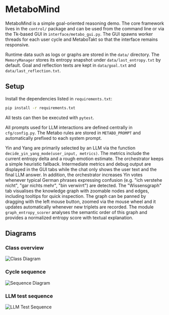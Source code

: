 # MetaboMind

MetaboMind is a simple goal-oriented reasoning demo.  The core framework lives
in the ``control/`` package and can be used from the command line or via the
Tk-based GUI in ``interface/metabo_gui.py``.  The GUI spawns worker threads for
each user cycle and MetaboTakt so that the interface remains responsive.

Runtime data such as logs or graphs are stored in the `data/` directory.
The `MemoryManager` stores its entropy snapshot under
`data/last_entropy.txt` by default. Goal and reflection texts are kept in
`data/goal.txt` and `data/last_reflection.txt`.

## Setup

Install the dependencies listed in `requirements.txt`:

```bash
pip install -r requirements.txt
```

All tests can then be executed with `pytest`.

All prompts used for LLM interactions are defined centrally in `cfg/config.py`.
The Metabo rules are stored in `METABO_PROMPT` and automatically prefixed to
each system prompt.

Yin and Yang are primarily selected by an LLM via the function
`decide_yin_yang_mode(user_input, metrics)`.  The metrics include the current
entropy delta and a rough emotion estimate.  The orchestrator keeps a simple
heuristic fallback.  Intermediate metrics and debug output are displayed in the
GUI tabs while the chat only shows the user text and the final LLM answer.  In
addition, the orchestrator increases Yin votes whenever typical German phrases
expressing confusion (e.g. "ich verstehe nicht", "gar nichts mehr", "bin
verwirrt") are detected.
The "Wissensgraph" tab visualises the knowledge graph with zoomable nodes and
edges, including tooltips for quick inspection. The graph can be panned by
dragging with the left mouse button, zoomed via the mouse wheel and it updates
automatically whenever new triplets are recorded.
The module `graph_entropy_scorer` analyses the semantic order of this graph and
provides a normalized entropy score with textual explanation.

## Diagrams

### Class overview

![Class Diagram](https://www.plantuml.com/plantuml/png/XLDDJyCm3BtlL_JOYV47E721QPh4XCINj5FafQQBQ9qgSTdAhoTfrv6ctRXPVi_ni_Ci2x0ssO2YcUn2PDZfXqOMUCgiD1GR8CZHd3cbDiqmjoP6OgLfPQ3Qdv8l-5cWzDabvOhw5z_WYmU9hQ8jKFviv1uj6s1zRgKpV4Ifig2v5xXwN_VoVByFXOSpeyqiYOskcbUfZGC2KdANt6G63kaypWfDuaVhSXfnDRcm38QluAN-nXuUAF0i2OMi2s0Ks45fxdcNw7Yi2lSlCNbYL-r8xPASW0pJ4jaeQHS9uv4NYQrt8jE4LsftTIugeyZFDaqIUsLTrBZmoKMNdX9I4plLLjGaqVYGczJhcC-2lmmKDsx4nhtKIUyKdmPm9Qu-kRsz7zWoY5iiD6YC3QqQeoD_neGfOuvQ11OTj6lHw2x-h3yXBm87S_MBkAp8dKIyAhVcsg9DU6yGieWNTBj62-zhFDu_jpRUm2y0)

### Cycle sequence

![Sequence Diagram](https://www.plantuml.com/plantuml/png/XLB1QiCm3BtdAmovj8UoUmwxRANiK0OR7VHaL4TB38vjP6LTzlLpCaWQ9wpNfwSdFUc1OaVY590o3yHQQG-MnH4PBkvmUbb1dpfbS8OV79WZMAWMAesZRgtoXfy65MjdzxRITYvtrlOCjdebLMDWWhZXNDQL-8nAbudeWS3N7nglQ_ZUCZdVlIj7iTmR5hl7svP2b0JLmuzppLWUpr08RNtBWl6Rin6TACDD2a6jbSq0IDKZcvw_5NdEDI6KUPxTq8Vvq-KAKI7BAWARRKgR7R8GmO8FjUCbSMcr40gCQWqmIlmhnBObJ-nICw77qm7fu_gjBLAlJcFfhW4eIycalK4Ezzt2LrozSUlAAs69dnpI8PiOb4ty1saLbbEc58qDdRQoYsffvqHTdgcdPYjR_BFSfQsa9sqN3vn7ZZ2q9ebR6jZhBm00)

### LLM test sequence

![LLM Test Sequence](https://www.plantuml.com/plantuml/png/PP2z2iCW481tdy8n6V826KgWGwSkfPt5cgC8vXGz2Ntx-bEeiPj-Vdntk0IIdk9cc5HaFRz38F3C9QYLTXAfe5j4xF0LI3xj-QqC7FZ5IlDmgyoPMkFJgOdCt4SKbEvX6DcFPwjfLcqhGAXC1eqkqiWQYKzz6a8qr5MRZMOUoq6y4alZcwU_5iBEitQeVPqworbFR05Sy_zz0000)
